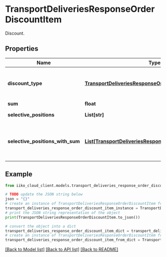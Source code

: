 # TransportDeliveriesResponseOrderDiscountItem

Discount.

## Properties

Name | Type | Description | Notes
------------ | ------------- | ------------- | -------------
**discount_type** | [**TransportDeliveriesResponseOrderDiscountType**](TransportDeliveriesResponseOrderDiscountType.md) | Discount type.                 Can be obtained by &#x60;/api/1/discounts&#x60; operation. | 
**sum** | **float** | Total. | 
**selective_positions** | **List[str]** | Order item positions. | [optional] 
**selective_positions_with_sum** | [**List[TransportDeliveriesResponseOrderPositionWithSum]**](TransportDeliveriesResponseOrderPositionWithSum.md) | Order item positions with position discount sum.   &gt; Allowed from version &#x60;8.5.6&#x60;. | [optional] 

## Example

```python
from iiko_cloud_client.models.transport_deliveries_response_order_discount_item import TransportDeliveriesResponseOrderDiscountItem

# TODO update the JSON string below
json = "{}"
# create an instance of TransportDeliveriesResponseOrderDiscountItem from a JSON string
transport_deliveries_response_order_discount_item_instance = TransportDeliveriesResponseOrderDiscountItem.from_json(json)
# print the JSON string representation of the object
print(TransportDeliveriesResponseOrderDiscountItem.to_json())

# convert the object into a dict
transport_deliveries_response_order_discount_item_dict = transport_deliveries_response_order_discount_item_instance.to_dict()
# create an instance of TransportDeliveriesResponseOrderDiscountItem from a dict
transport_deliveries_response_order_discount_item_from_dict = TransportDeliveriesResponseOrderDiscountItem.from_dict(transport_deliveries_response_order_discount_item_dict)
```
[[Back to Model list]](../README.md#documentation-for-models) [[Back to API list]](../README.md#documentation-for-api-endpoints) [[Back to README]](../README.md)


